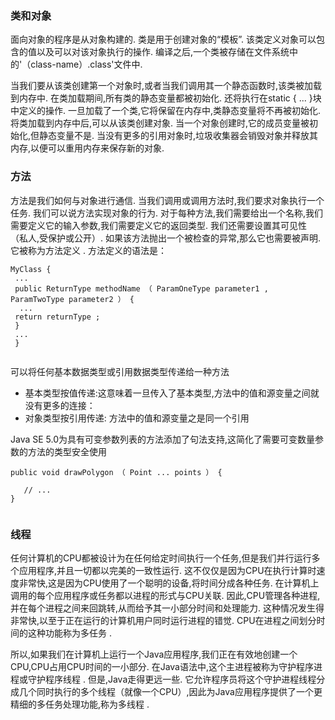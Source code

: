 ### 类和对象
面向对象的程序是从对象构建的. 类是用于创建对象的“模板”. 该类定义对象可以包含的值以及可以对该对象执行的操作.
编译之后,一个类被存储在文件系统中的'（class-name）.class'文件中.

当我们要从该类创建第一个对象时,或者当我们调用其一个静态函数时,该类被加载到内存中.
在类加载期间,所有类的静态变量都被初始化. 还将执行在static { ... }块中定义的操作. 一旦加载了一个类,它将保留在内存中,类静态变量将不再被初始化.
将类加载到内存中后,可以从该类创建对象. 当一个对象创建时,它的成员变量被初始化,但静态变量不是.
当没有更多的引用对象时,垃圾收集器会销毁对象并释放其内存,以便可以重用内存来保存新的对象.

### 方法
方法是我们如何与对象进行通信. 当我们调用或调用方法时,我们要求对象执行一个任务.
我们可以说方法实现对象的行为. 对于每种方法,我们需要给出一个名称,我们需要定义它的输入参数,我们需要定义它的返回类型. 
我们还需要设置其可见性 （私人,受保护或公开）. 如果该方法抛出一个被检查的异常,那么它也需要被声明. 它被称为方法定义 . 方法定义的语法是：

```
MyClass {
 ...
 public ReturnType methodName （ ParamOneType parameter1 , ParamTwoType parameter2 ） {
  ...
 return returnType ;
 }
 ...
 }
 
```

可以将任何基本数据类型或引用数据类型传递给一种方法
- 基本类型按值传递:这意味着一旦传入了基本类型,方法中的值和源变量之间就没有更多的连接：
- 对象类型按引用传递: 方法中的值和源变量之是同一个引用 


Java SE 5.0为具有可变参数列表的方法添加了句法支持,这简化了需要可变数量参数的方法的类型安全使用

```
public void drawPolygon （ Point ... points ） {

   // ...
}
 
```

### 线程

任何计算机的CPU都被设计为在任何给定时间执行一个任务,但是我们并行运行多个应用程序,并且一切都以完美的一致性运行. 
这不仅仅是因为CPU在执行计算时速度非常快,这是因为CPU使用了一个聪明的设备,将时间分成各种任务. 
在计算机上调用的每个应用程序或任务都以进程的形式与CPU关联. 因此,CPU管理各种进程,并在每个进程之间来回跳转,从而给予其一小部分时间和处理能力.
 这种情况发生得非常快,以至于正在运行的计算机用户同时运行进程的错觉. CPU在进程之间划分时间的这种功能称为多任务 .

所以,如果我们在计算机上运行一个Java应用程序,我们正在有效地创建一个CPU,CPU占用CPU时间的一小部分.
在Java语法中,这个主进程被称为守护程序进程或守护程序线程 . 但是,Java走得更远一些. 它允许程序员将这个守护进程线程分成几个同时执行的多个线程（就像一个CPU）,因此为Java应用程序提供了一个更精细的多任务处理功能,称为多线程 .
